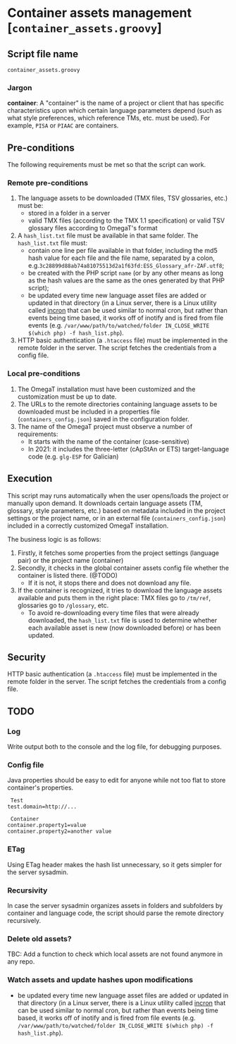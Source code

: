 # Container assets management [`container_assets.groovy`]

## Script file name

`container_assets.groovy`

### Jargon

**container**: A "container" is the name of a project or client that has specific characteristics upon which certain language parameters depend (such as what style preferences, which reference TMs, etc. must be used). For example, `PISA` or `PIAAC` are containers.

## Pre-conditions

The following requirements must be met so that the script can work.

### Remote pre-conditions
1. The language assets to be downloaded (TMX files, TSV glossaries, etc.) must be:
	* stored in a folder in a server
	* valid TMX files (according to the TMX 1.1 specification) or valid TSV glossary files according to OmegaT's format
2. A `hash_list.txt` file must be available in that same folder. The `hash_list.txt` file must:
	* contain one line per file available in that folder, including the md5 hash value for each file and the file name, separated by a colon, e.g.`3c28899d88ab74a81075513d2a1f63fd:ESS_Glossary_afr-ZAF.utf8`;
	* be created with the PHP script `name` (or by any other means as long as the hash values are the same as the ones generated by that PHP script);
	* be updated every time new language asset files are added or updated in that directory (in a Linux server, there is a Linux utility called [incron](http://manpages.ubuntu.com/manpages/focal/en/man5/incrontab.5.html) that can be used similar to normal cron, but rather than events being time based, it works off of inotify and is fired from file events (e.g. `/var/www/path/to/watched/folder IN_CLOSE_WRITE $(which php) -f hash_list.php`).
3. HTTP basic authentication (a `.htaccess` file) must be implemented in the remote folder in the server. The script fetches the credentials from a config file.	

### Local pre-conditions
1. The OmegaT installation must have been customized and the customization must be up to date.
2. The URLs to the remote directories containing language assets to be downloaded must be included in a properties file (`containers_config.json`) saved in the configuration folder.
3. The name of the OmegaT project must observe a number of requirements:
	* It starts with the name of the container (case-sensitive)
	* In 2021: it includes the three-letter (cApStAn or ETS) target-language code (e.g. `glg-ESP` for Galician)

## Execution

This script may runs automatically when the user opens/loads the project or manually upon demand. It downloads certain language assets (TM, glossary, style parameters, etc.) based on metadata included in the project settings or the project name, or in an external file (`containers_config.json`) included in a correctly customized OmegaT installation.

The business logic is as follows:

1. Firstly, it fetches some properties from the project settings (language pair) or the project name (container)
2. Secondly, it checks in the global container assets config file whether the container is listed there. (@TODO)
    - If it is not, it stops there and does not download any file.
3. If the container is recognized, it tries to download the language assets available and puts them in the right place: TMX files go to `/tm/ref`, glossaries go to `/glossary`, etc.
    - To avoid re-downloading every time files that were already downloaded, the `hash_list.txt` file is used to determine whether each available asset is new (now downloaded before) or has been updated.


## Security

HTTP basic authentication (a `.htaccess` file) must be implemented in the remote folder in the server. The script fetches the credentials from a config file.


## TODO


### Log

Write output both to the console and the log file, for debugging purposes.

### Config file

Java properties should be easy to edit for anyone while not too flat to store container's properties.

```
 Test
test.domain=http://...

 Container
container.property1=value
container.property2=another value
```

### ETag

Using ETag header makes the hash list unnecessary, so it gets simpler for the server sysadmin.

### Recursivity

In case the server sysadmin organizes assets in folders and subfolders by container and language code, the script should parse the remote directory recursively.

### Delete old assets?

TBC: Add a function to check which local assets are not found anymore in any repo.

### Watch assets and update hashes upon modifications

* be updated every time new language asset files are added or updated in that directory (in a Linux server, there is a Linux utility called [incron](http://manpages.ubuntu.com/manpages/focal/en/man5/incrontab.5.html) that can be used similar to normal cron, but rather than events being time based, it works off of inotify and is fired from file events (e.g. `/var/www/path/to/watched/folder IN_CLOSE_WRITE $(which php) -f hash_list.php`).
